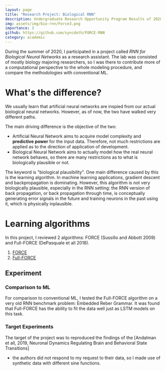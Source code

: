 ```yaml
---
layout: page
title: "Research Project: Biological RNN"
description: Undergraduate Research Opportunity Program Results of 2020 Summer
img: assets/img/bio-rnn/Force3.png
importance: 3
github: https://github.com/syncdoth/FORCE-RNN
category: academic
---
```


During the summer of 2020, I participated in a project called
*RNN for Biological Neural Networks* as a research assistant. The lab was
consisted of mostly biology majoring researchers, so I was there to contribute
more of a computational perspective to the whole modeling procedure, and compare
the methodologies with conventional ML.

# What's the difference?

We usually learn that artificial neural networks are inspied from
our actual biological neural networks. However, as of now, the two have walked
very different paths.

The main driving difference is the objective of the two:

* Artificial Neural Network aims to acquire model complexity and
  **predictive power** for the input data. Therefore, not much restrictions are
  applied as to the direction of application of development.
* Biological Neural Network aims to actually model how the real neural network
  behaves, so there are many restrictions as to what is biologically plausible
  or not.

The keyword is "biological plausibility". One main difference caused by this is
the learning algorithm. In machine learning applications, gradient descent and
backpropagation is dominating. However, this algorithm is not very biologically
plausible, especially in the RNN setting: the RNN version of back propagation,
or back propagation through time, is conceptually generating error signals in
the future and training neurons in the past using it, which is physically
inplausible.

# Learning algorithms

In this project, I reviewed 2 algorithms: FORCE (Sussillo and Abbott 2009) and
Full-FORCE (DePasquale et all 2018).

1. [FORCE](https://www.notion.so/FORCE-Algorithm-482db8b4ec0b4714adadd2aa8adee701)
2. [Full-FORCE](https://www.notion.so/Full-Force-Algorithm-a12f9312e1494d5bad58d60078e6e373)

## Experiment

### Comparison to ML

For comparison to conventional ML, I tested the Full-FORCE algorithm on a very
old RNN benchmark problem: Embedded Reber Grammar. It was found that Full-FORCE
has the ability to fit the data well just as LSTM models on this task.

### Target Experiments

The target of the project was to reproduced the findings of the
[Andalman et all, 2019, Neuronal Dynamics Regulating Brain and Behavioral
State Transitions]

* the authors did not respond to my request to their data, so I made use of synthetic
data with different sine functions.
